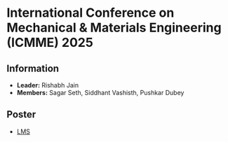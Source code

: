 # International Conference on Mechanical & Materials Engineering (ICMME) 2025

## Information
- **Leader:** Rishabh Jain
- **Members:** Sagar Seth, Siddhant Vashisth, Pushkar Dubey

## Poster
- [LMS](https://drive.google.com/file/d/1Cha2qPzmGdrtr10djmaSXFe3H42e8oiC/view?usp=sharing)
